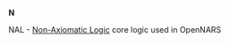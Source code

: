 **N**

NAL - [Non-Axiomatic Logic](https://github.com/opennars/opennars/wiki/Non-Axiomatic-Logic-(NAL),-Logic-behind-OpenNARS) core logic used in OpenNARS 